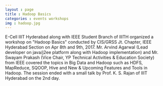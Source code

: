 ```yaml
---
layout : page
title : Hadoop Basics
categories : events workshops
img : hadoop.jpg 
---
```

E-Cell IIIT Hyderabad along with IEEE Student Branch of IIITH organized a workshop on "Hadoop Basics" conducted by CIS/GRSS Jt. Chapter, IEEE Hyderabad Section on Apr 8th and 9th, 2017. Mr. Arvind Agarwal (Lead developer on java/j2ee platform along with Hadoop implementation) and Mr. Swayam Prakash (Vice Chair, YP Technical Activities & Education Society) from IEEE covered the topics in Big Data and Hadoop such as HDFS, MapReduce, SQOOP, Hive and New & Upcoming Features and Tools in Hadoop. The session ended with a small talk by Prof. K. S. Rajan of IIIT Hyderabad on the 2nd day. 